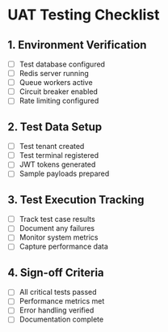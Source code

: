 # UAT Testing Checklist

## 1. Environment Verification
- [ ] Test database configured
- [ ] Redis server running
- [ ] Queue workers active
- [ ] Circuit breaker enabled
- [ ] Rate limiting configured

## 2. Test Data Setup
- [ ] Test tenant created
- [ ] Test terminal registered
- [ ] JWT tokens generated
- [ ] Sample payloads prepared

## 3. Test Execution Tracking
- [ ] Track test case results
- [ ] Document any failures
- [ ] Monitor system metrics
- [ ] Capture performance data

## 4. Sign-off Criteria
- [ ] All critical tests passed
- [ ] Performance metrics met
- [ ] Error handling verified
- [ ] Documentation complete
